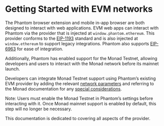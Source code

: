 # Getting Started with EVM networks

The Phantom browser extension and mobile in-app browser are both designed to interact with web applications. EVM web apps can interact with Phantom via the provider that is injected at `window.phantom.ethereum`. This provider conforms to the [EIP-1193](https://eips.ethereum.org/EIPS/eip-1193) standard and is also injected at `window.ethereum` to support legacy integrations. Phantom also supports [EIP-6963](https://eip6963.org/) for ease of integration.

Additionally, Phantom has enabled support for the Monad Testnet, allowing developers and users to interact with the Monad network before its mainnet launch.

Developers can integrate Monad Testnet support using Phantom’s existing EVM provider by adding the relevant [network parameters](https://docs.monad.xyz/getting-started/network-information) and referring to the Monad documentation for any [special considerations](https://docs.monad.xyz/getting-started/differences).

Note: Users must enable the Monad Testnet in Phantom’s settings before interacting with it. Once Monad mainnet support is enabled by default, this step will no longer be necessary.

This documentation is dedicated to covering all aspects of the provider.
